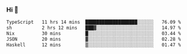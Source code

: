### Hi 👋

<!--START_SECTION:waka-->

```txt
TypeScript   11 hrs 14 mins  ███████████████████░░░░░░   76.09 %
sh           2 hrs 12 mins   ███▓░░░░░░░░░░░░░░░░░░░░░   14.97 %
Nix          30 mins         █░░░░░░░░░░░░░░░░░░░░░░░░   03.44 %
JSON         20 mins         ▓░░░░░░░░░░░░░░░░░░░░░░░░   02.28 %
Haskell      12 mins         ▒░░░░░░░░░░░░░░░░░░░░░░░░   01.47 %
```

<!--END_SECTION:waka-->

